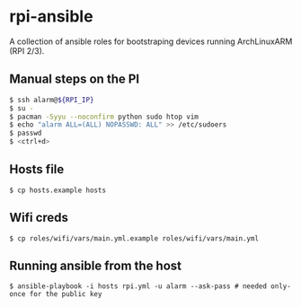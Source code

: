 # rpi-ansible
A collection of ansible roles for bootstraping devices running ArchLinuxARM (RPI 2/3).

## Manual steps on the PI
```bash
$ ssh alarm@${RPI_IP}
$ su -
$ pacman -Syyu --noconfirm python sudo htop vim
$ echo "alarm ALL=(ALL) NOPASSWD: ALL" >> /etc/sudoers
$ passwd
$ <ctrl+d>
```

## Hosts file
`$ cp hosts.example hosts`

## Wifi creds
`$ cp roles/wifi/vars/main.yml.example roles/wifi/vars/main.yml`

## Running ansible from the host
`$ ansible-playbook -i hosts rpi.yml -u alarm --ask-pass # needed only-once for the public key`

